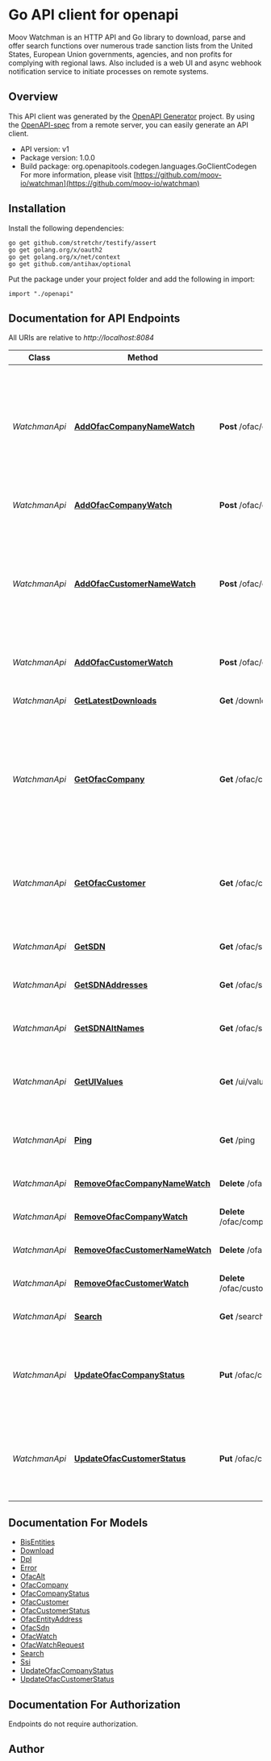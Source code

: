 # Go API client for openapi

Moov Watchman is an HTTP API and Go library to download, parse and offer search functions over numerous trade sanction lists from the United States, European Union governments, agencies, and non profits for complying with regional laws. Also included is a web UI and async webhook notification service to initiate processes on remote systems.

## Overview
This API client was generated by the [OpenAPI Generator](https://openapi-generator.tech) project.  By using the [OpenAPI-spec](https://www.openapis.org/) from a remote server, you can easily generate an API client.

- API version: v1
- Package version: 1.0.0
- Build package: org.openapitools.codegen.languages.GoClientCodegen
For more information, please visit [https://github.com/moov-io/watchman](https://github.com/moov-io/watchman)

## Installation

Install the following dependencies:

```shell
go get github.com/stretchr/testify/assert
go get golang.org/x/oauth2
go get golang.org/x/net/context
go get github.com/antihax/optional
```

Put the package under your project folder and add the following in import:

```golang
import "./openapi"
```

## Documentation for API Endpoints

All URIs are relative to *http://localhost:8084*

Class | Method | HTTP request | Description
------------ | ------------- | ------------- | -------------
*WatchmanApi* | [**AddOfacCompanyNameWatch**](docs/WatchmanApi.md#addofaccompanynamewatch) | **Post** /ofac/companies/watch | Add company watch by name. The match percentage will be included in the webhook&#39;s JSON payload.
*WatchmanApi* | [**AddOfacCompanyWatch**](docs/WatchmanApi.md#addofaccompanywatch) | **Post** /ofac/companies/{companyID}/watch | Add watch on a OFAC Company
*WatchmanApi* | [**AddOfacCustomerNameWatch**](docs/WatchmanApi.md#addofaccustomernamewatch) | **Post** /ofac/customers/watch | Add customer watch by name. The match percentage will be included in the webhook&#39;s JSON payload.
*WatchmanApi* | [**AddOfacCustomerWatch**](docs/WatchmanApi.md#addofaccustomerwatch) | **Post** /ofac/customers/{customerID}/watch | Add watch on a OFAC Customer
*WatchmanApi* | [**GetLatestDownloads**](docs/WatchmanApi.md#getlatestdownloads) | **Get** /downloads | Return list of recent downloads of list data
*WatchmanApi* | [**GetOfacCompany**](docs/WatchmanApi.md#getofaccompany) | **Get** /ofac/companies/{companyID} | Get information about a company, trust or organization such as addresses, alternate names, and remarks.
*WatchmanApi* | [**GetOfacCustomer**](docs/WatchmanApi.md#getofaccustomer) | **Get** /ofac/customers/{customerID} | Get information about a customer, addresses, alternate names, and their SDN metadata.
*WatchmanApi* | [**GetSDN**](docs/WatchmanApi.md#getsdn) | **Get** /ofac/sdn/{sdnID} | Specially designated national
*WatchmanApi* | [**GetSDNAddresses**](docs/WatchmanApi.md#getsdnaddresses) | **Get** /ofac/sdn/{sdnID}/addresses | Get addresses for a given SDN
*WatchmanApi* | [**GetSDNAltNames**](docs/WatchmanApi.md#getsdnaltnames) | **Get** /ofac/sdn/{sdnID}/alts | Get alternate names for a given SDN
*WatchmanApi* | [**GetUIValues**](docs/WatchmanApi.md#getuivalues) | **Get** /ui/values/{key} | Return an ordered distinct list of keys for an SDN property.
*WatchmanApi* | [**Ping**](docs/WatchmanApi.md#ping) | **Get** /ping | Ping the Watchman service to check if running
*WatchmanApi* | [**RemoveOfacCompanyNameWatch**](docs/WatchmanApi.md#removeofaccompanynamewatch) | **Delete** /ofac/companies/watch/{watchID} | Remove a Company name watch
*WatchmanApi* | [**RemoveOfacCompanyWatch**](docs/WatchmanApi.md#removeofaccompanywatch) | **Delete** /ofac/companies/{companyID}/watch/{watchID} | Remove company watch
*WatchmanApi* | [**RemoveOfacCustomerNameWatch**](docs/WatchmanApi.md#removeofaccustomernamewatch) | **Delete** /ofac/customers/watch/{watchID} | Remove a Customer name watch
*WatchmanApi* | [**RemoveOfacCustomerWatch**](docs/WatchmanApi.md#removeofaccustomerwatch) | **Delete** /ofac/customers/{customerID}/watch/{watchID} | Remove customer watch
*WatchmanApi* | [**Search**](docs/WatchmanApi.md#search) | **Get** /search | Search SDN names and metadata
*WatchmanApi* | [**UpdateOfacCompanyStatus**](docs/WatchmanApi.md#updateofaccompanystatus) | **Put** /ofac/companies/{companyID} | Update a Companies sanction status to always block or always allow transactions.
*WatchmanApi* | [**UpdateOfacCustomerStatus**](docs/WatchmanApi.md#updateofaccustomerstatus) | **Put** /ofac/customers/{customerID} | Update a Customer&#39;s sanction status to always block or always allow transactions.


## Documentation For Models

 - [BisEntities](docs/BisEntities.md)
 - [Download](docs/Download.md)
 - [Dpl](docs/Dpl.md)
 - [Error](docs/Error.md)
 - [OfacAlt](docs/OfacAlt.md)
 - [OfacCompany](docs/OfacCompany.md)
 - [OfacCompanyStatus](docs/OfacCompanyStatus.md)
 - [OfacCustomer](docs/OfacCustomer.md)
 - [OfacCustomerStatus](docs/OfacCustomerStatus.md)
 - [OfacEntityAddress](docs/OfacEntityAddress.md)
 - [OfacSdn](docs/OfacSdn.md)
 - [OfacWatch](docs/OfacWatch.md)
 - [OfacWatchRequest](docs/OfacWatchRequest.md)
 - [Search](docs/Search.md)
 - [Ssi](docs/Ssi.md)
 - [UpdateOfacCompanyStatus](docs/UpdateOfacCompanyStatus.md)
 - [UpdateOfacCustomerStatus](docs/UpdateOfacCustomerStatus.md)


## Documentation For Authorization

 Endpoints do not require authorization.


## Author



